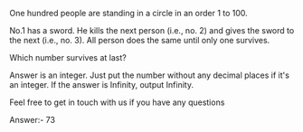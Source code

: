 One hundred people are standing in a circle in an order 1 to 100.

No.1 has a sword. He kills the next person (i.e., no. 2) and gives the sword to the next (i.e., no. 3). All person does the same until only one survives.

Which number survives at last?

Answer is an integer. Just put the number without any decimal places if it's an integer. If the answer is Infinity, output Infinity.

Feel free to get in touch with us if you have any questions


Answer:- 73
